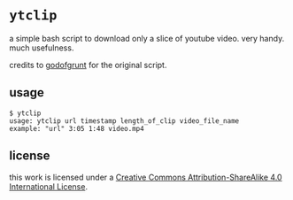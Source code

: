 # `ytclip`

a simple bash script to download only a slice of youtube video.
very handy. much usefulness.

credits to [godofgrunt](https://unix.stackexchange.com/a/388148) for the
original script.

## usage

```
$ ytclip
usage: ytclip url timestamp length_of_clip video_file_name
example: "url" 3:05 1:48 video.mp4
```

## license

this work is licensed under a
[Creative Commons Attribution-ShareAlike 4.0 International License][cc-by-sa].

[cc-by-sa]: http://creativecommons.org/licenses/by-sa/4.0/
